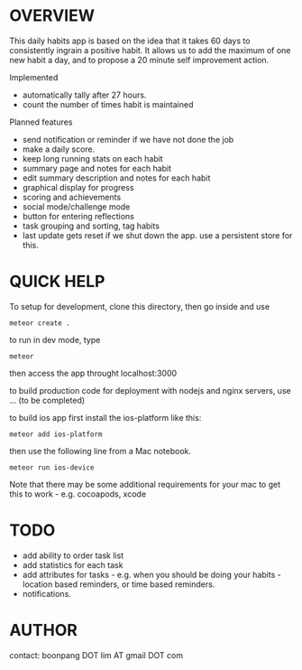 OVERVIEW
========
This daily habits app is based on the idea that it takes 60 days to consistently ingrain a positive habit. It allows us to add the maximum of one new habit a day, and to propose a 20 minute self improvement action.

Implemented
 - automatically tally after 27 hours.
 - count the number of times habit is maintained

Planned features
 - send notification or reminder if we have not done the job
 - make a daily score.
 - keep long running stats on each habit
 - summary page and notes for each habit
 - edit summary description and notes for each habit
 - graphical display for progress
 - scoring and achievements
 - social mode/challenge mode
 - button for entering reflections
 - task grouping and sorting, tag habits
 - last update gets reset if we shut down the app. use a persistent store for this.

QUICK HELP
==========
To setup for development, clone this directory, then go inside and use

```
meteor create .
```

to run in dev mode, type 
```
meteor
```
then access the app throught localhost:3000

to build production code for deployment with nodejs and nginx servers, use ... (to be completed)

to build ios app first install the ios-platform like this:
```
meteor add ios-platform
```
then use the following line from a Mac notebook. 
```
meteor run ios-device
```
Note that there may be some additional requirements for your mac to get this to work - e.g. cocoapods, xcode

TODO
====
 - add ability to order task list
 - add statistics for each task
 - add attributes for tasks - e.g. when you should be doing your habits - location based reminders, or time based reminders.
 - notifications.

AUTHOR
======
contact: boonpang DOT lim AT gmail DOT com
